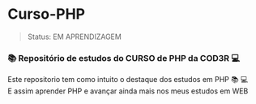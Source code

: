 # Curso-PHP
>Status: EM APRENDIZAGEM
>
### :books: Repositório de estudos do CURSO de PHP da COD3R :computer:

Este repositorio tem como intuito o destaque dos estudos em PHP 📚 💻 <br>
E assim aprender PHP e avançar ainda mais nos meus estudos em WEB

